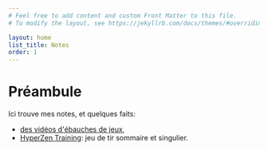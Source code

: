 ```yaml
---
# Feel free to add content and custom Front Matter to this file.
# To modify the layout, see https://jekyllrb.com/docs/themes/#overriding-theme-defaults

layout: home
list_title: Notes
order: 1
---
```


# Préambule

Ici trouve mes notes, et quelques faits:
* [des vidéos d'ébauches de jeux](https://www.youtube.com/user/ZoobTheElement),
* [HyperZen Training](https://store.steampowered.com/app/884160/HyperZen_Training/): jeu de tir sommaire et singulier.
